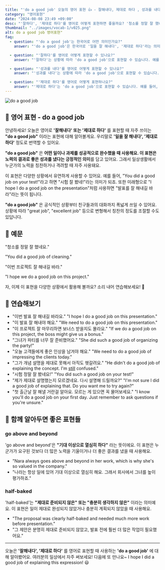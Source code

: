 ```yaml
---
title: "'do a good job' 오늘의 영어 표현 👍 - 잘해내다, 제대로 하다 , 성과를 내다  영어로"
category: "영어표현"
date: "2024-08-08 23:49 +09:00"
desc: "'잘하다', '제대로 하다'를 영어로 어떻게 표현하면 좋을까요? '청소를 정말 잘 했네요', '이번 프로젝트 잘 해내길 바라' 등을 영어로 표현하는 법을 배워봅시다. 다양한 예문을 통해서 연습하고 본인의 표현으로 만들어 보세요."
thumbnail: "../images/vocab-1/v025.png"
alt: do a good job 영어표현"
faq:
  - question: "'do a good job'는 한국어로 어떤 의미인가요?"
    answer: "'do a good job'은 한국어로 '일을 잘 해내다', '제대로 하다'라는 의미입니다. 어떤 일이나 과제를 성공적으로 수행했을 때 사용하는 표현입니다."

  - question: "'잘하다'를 영어로 어떻게 표현할 수 있나요?"
    answer: "'잘하다'는 상황에 따라 'do a good job'으로 표현할 수 있습니다. 예를 들어, '시험 잘 봤네!'는 'You did a good job on your test!'로 말할 수 있습니다."

  - question: "'성과를 내다'를 영어로 어떻게 표현할 수 있나요?"
    answer: "'성과를 내다'는 상황에 따라 'do a good job'으로 표현할 수 있습니다. 예를 들어, '좋은 성과를 냈네'는 'You did a good job!'로 말할 수 있습니다."

  - question: "'제대로 하다'를 영어로 어떻게 표현하나요?"
    answer: "'제대로 하다'는 'do a good job'으로 표현할 수 있습니다. 예를 들어, '이번 프로젝트 제대로 해내자'는 'Let's do a good job on this project'로 말할 수 있습니다."
---
```


![do a good job](../images/vocab-1/v025-1.avif)

## 🌟 영어 표현 - do a good job

안녕하세요! 오늘은 영어로 **'잘해내다' 또는 '제대로 하다'** 를 표현할 때 자주 쓰이는 **"do a good job"** 이라는 표현에 대해 알아볼게요. 우리말로 **'일을 잘 해내다', '제대로 하다'** 정도로 번역할 수 있어요.

**"do a good job"** 은 **어떤 일이나 과제를 성공적으로 완수했을 때 사용해요. 이 표현은 노력의 결과로 좋은 성과를 냈다는 긍정적인 의미**를 담고 있어요. 그래서 일상생활에서 누군가의 노력을 칭찬하거나 격려할 때 자주 사용돼요.

이 표현은 다양한 상황에서 유연하게 사용할 수 있어요. 예를 들어, "You did a good job on your test!"라고 하면 "시험 잘 봤네!"라는 의미가 되죠. 또한 미래형으로 "I hope I do a good job on the presentation"처럼 사용하면 "발표를 잘 해내길 바라"라는 뜻이 됩니다.

**"do a good job"** 은 공식적인 상황부터 친구들과의 대화까지 폭넓게 쓰일 수 있어요. 상황에 따라 "great job", "excellent job" 등으로 변형해서 칭찬의 정도를 조절할 수도 있답니다.

## 📖 예문

"청소를 정말 잘 했네요."

"You did a good job of cleaning."

"이번 프로젝트 잘 해내길 바라."

"I hope we do a good job on this project."

자, 이제 이 표현을 다양한 상황에서 활용해 볼까요? 소리 내어 연습해보세요! 🚀

## 💬 연습해보기

<ul data-interactive-list>
  <li data-interactive-item>
    <span data-toggler>"이번 발표 잘 해내길 바라요."</span>
    <span data-answer>"I hope I do a good job on this presentation."</span>
  </li>
  <li data-interactive-item>
    <span data-toggler>"이 발표 잘 해내야 해요."</span>
    <span data-answer>"We need to do a good job on this presentation."</span>
  </li>
  <li data-interactive-item>
    <span data-toggler>"이 프로젝트 잘 마무리하면 보너스 받을지도 몰라요."</span>
    <span data-answer>"If we do a good job on this project, the boss might give us a bonus."</span>
  </li>
  <li data-interactive-item>
    <span data-toggler>"그녀가 파티를 너무 잘 준비했어요."</span>
    <span data-answer>"She did such a good job of organizing the party!"</span>
  </li>
  <li data-interactive-item>
    <span data-toggler>"오늘 고객들에게 좋은 인상을 남겨야 해요."</span>
    <span data-answer>"We need to do a good job of impressing the clients today."</span>
  </li>
  <li data-interactive-item>
    <span data-toggler>"그가 개념 설명을 제대로 못해서 아직도 헷갈려요."</span>
    <span data-answer>"He didn't do a good job of explaining the concept. I'm <a href="/blog/in-english/254.still/">still</a> confused."</span>
  </li>
  <li data-interactive-item>
    <span data-toggler>"시험 정말 잘 봤네요!"</span>
    <span data-answer>"You did such a good job on your test!"</span>
  </li>
  <li data-interactive-item>
    <span data-toggler>"제가 제대로 설명했는지 모르겠네요. 다시 설명해 드릴까요?"</span>
    <span data-answer>"I'm not sure I did a good job of explaining that. Do you want me to try again?"</span>
  </li>
  <li data-interactive-item>
    <span data-toggler>"첫 출근날 잘 해낼 거란걸 알아요. 모르는 게 있으면 꼭 물어보세요."</span>
    <span data-answer>"I know you'll do a good job on your first day. Just remember to ask questions if you're unsure."</span>
  </li>
</ul>

## 🤝 함께 알아두면 좋은 표현들

### go above and beyond

'go above and beyond'은 **"기대 이상으로 열심히 하다"** 라는 뜻이에요. 이 표현은 누군가가 요구된 것보다 더 많은 노력을 기울이거나 더 좋은 결과를 냈을 때 사용해요.

- "Nara always goes above and beyond in her work, which is why she's so valued in the company."
- "나라는 항상 일에 있어 기대 이상으로 열심히 해요. 그래서 회사에서 그녀를 높이 평가하죠."

### half-baked

'half-baked'는 **"제대로 준비되지 않은" 또는 "충분히 생각하지 않은"** 이라는 의미예요. 이 표현은 일이 제대로 완성되지 않았거나 충분히 계획되지 않았을 때 사용해요.

- "The proposal was clearly half-baked and needed much more work before presentation."
- "그 제안은 분명히 제대로 준비되지 않았고, 발표 전에 훨씬 더 많은 작업이 필요했어요."

---

오늘은 **'잘해내다', '제대로 하다'** 를 영어로 표현할 때 사용하는 **'do a good job'** 에 대해 알아봤어요. 여러분의 일상에서 자주 써보세요! 다음에 또 만나요~ I hope I did a good job of explaining this expression! 😃
